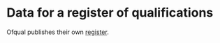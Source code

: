 # Data for a register of qualifications

Ofqual publishes their own [register](https://register.ofqual.gov.uk/Download).
